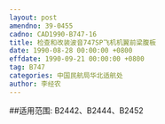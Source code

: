 ```yaml
---
layout: post
amendno: 39-0455
cadno: CAD1990-B747-16
title: 检查和改装波音747SP飞机机翼前梁腹板
date: 1990-08-28 00:00:00 +0800
effdate: 1990-09-21 00:00:00 +0800
tag: B747
categories: 中国民航局华北适航处
author: 李经农
---
```


##适用范围:
B2442、B2444、B2452

